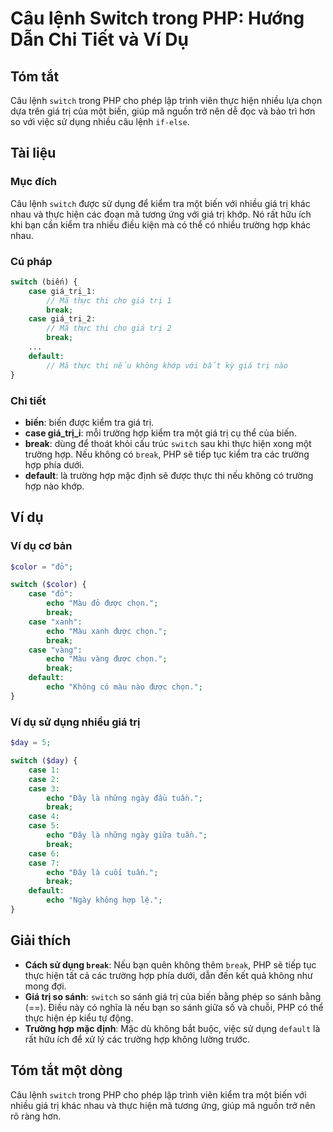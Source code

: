 <!--
Meta Description: # Câu lệnh Switch trong PHP: Hướng Dẫn Chi Tiết và Ví Dụ ## Tóm tắt Câu lệnh `switch` trong PHP cho phép lập trình viên thực hiện nhiều lựa chọn dựa t...
Meta Keywords: case, giá, trị, break, thực
-->

# Câu lệnh Switch trong PHP: Hướng Dẫn Chi Tiết và Ví Dụ

## Tóm tắt
Câu lệnh `switch` trong PHP cho phép lập trình viên thực hiện nhiều lựa chọn dựa trên giá trị của một biến, giúp mã nguồn trở nên dễ đọc và bảo trì hơn so với việc sử dụng nhiều câu lệnh `if-else`.

## Tài liệu
### Mục đích
Câu lệnh `switch` được sử dụng để kiểm tra một biến với nhiều giá trị khác nhau và thực hiện các đoạn mã tương ứng với giá trị khớp. Nó rất hữu ích khi bạn cần kiểm tra nhiều điều kiện mà có thể có nhiều trường hợp khác nhau.

### Cú pháp
```php
switch (biến) {
    case giá_trị_1:
        // Mã thực thi cho giá trị 1
        break;
    case giá_trị_2:
        // Mã thực thi cho giá trị 2
        break;
    ...
    default:
        // Mã thực thi nếu không khớp với bất kỳ giá trị nào
}
```

### Chi tiết
- **biến**: biến được kiểm tra giá trị.
- **case giá_trị_i**: mỗi trường hợp kiểm tra một giá trị cụ thể của biến.
- **break**: dùng để thoát khỏi cấu trúc `switch` sau khi thực hiện xong một trường hợp. Nếu không có `break`, PHP sẽ tiếp tục kiểm tra các trường hợp phía dưới.
- **default**: là trường hợp mặc định sẽ được thực thi nếu không có trường hợp nào khớp.

## Ví dụ
### Ví dụ cơ bản
```php
$color = "đỏ";

switch ($color) {
    case "đỏ":
        echo "Màu đỏ được chọn.";
        break;
    case "xanh":
        echo "Màu xanh được chọn.";
        break;
    case "vàng":
        echo "Màu vàng được chọn.";
        break;
    default:
        echo "Không có màu nào được chọn.";
}
```

### Ví dụ sử dụng nhiều giá trị
```php
$day = 5;

switch ($day) {
    case 1:
    case 2:
    case 3:
        echo "Đây là những ngày đầu tuần.";
        break;
    case 4:
    case 5:
        echo "Đây là những ngày giữa tuần.";
        break;
    case 6:
    case 7:
        echo "Đây là cuối tuần.";
        break;
    default:
        echo "Ngày không hợp lệ.";
}
```

## Giải thích
- **Cách sử dụng `break`**: Nếu bạn quên không thêm `break`, PHP sẽ tiếp tục thực hiện tất cả các trường hợp phía dưới, dẫn đến kết quả không như mong đợi.
- **Giá trị so sánh**: `switch` so sánh giá trị của biến bằng phép so sánh bằng (==). Điều này có nghĩa là nếu bạn so sánh giữa số và chuỗi, PHP có thể thực hiện ép kiểu tự động.
- **Trường hợp mặc định**: Mặc dù không bắt buộc, việc sử dụng `default` là rất hữu ích để xử lý các trường hợp không lường trước.

## Tóm tắt một dòng
Câu lệnh `switch` trong PHP cho phép lập trình viên kiểm tra một biến với nhiều giá trị khác nhau và thực hiện mã tương ứng, giúp mã nguồn trở nên rõ ràng hơn.